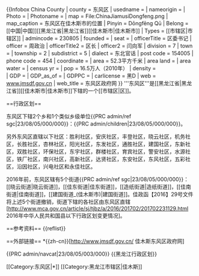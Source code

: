 {{Infobox China County
| county = 东风区
| usedname = 
| nameorigin = 
| Photo = 
| Photoname = 
| map = File:ChinaJiamusiDongfeng.png
| map_caption = 东风区在佳木斯市的位置
| Pinyin =  Dōngfēng Qū
| Belong = [[中国|中国]][[黑龙江省|黑龙江省]][[佳木斯市|佳木斯市]]
| Types = [[市辖区|市辖区]]
| admincode =  230805
| founded = 
| seat = 
| officerTitle = 区委书记
| officer = 周政治
| officerTitle2 = 区长
| officer2 = 闫向军
| division = 7
| town = 
| township = 2
| subdistrict = 5
| dialect = 东北官话
| post code = 154005
| phone code = 454
| coordinate = 
| area = 52.3平方千米
| area land = 
| area water = 
| census yr = 
| pop = 16.5万人（2010年）
| density =  
| GDP = 
| GDP_as_of = 
| GDPPC = 
| carlicense = 黑D
| web = www.jmsdf.gov.cn
| web_title = 东风区政府网
}}
'''东风区'''是[[黑龙江省|黑龙江省]][[佳木斯市|佳木斯市]]下辖的一个[[市辖区|区]]。

==行政区划==

东风区下辖2个乡和1个类似乡级单位<ref>{{PRC admin/ref sgc|23/08/05/000/000}}</ref>：{{PRC admin/children|23/08/05/000/000}}。

另外东风区直辖以下社区：胜利社区，安庆社区，丰登社区，晓云社区，机务社区，长胜社区，杏林社区，阳光社区，东发社区，通胜社区，建国社区，东新社区，双胜社区，环保社区，东宇社区，群楼社区，育宾社区，警安社区，水源社区，铁厂社区，南兴社区，高新社区，达贤社区，东安社区，东风社区，五彩社区，沿因社区，兴电社区和永佳社区。

2016年前，东风区辖有5个街道<ref>{{PRC admin/ref sgc|23/08/05/000/000}}</ref>：[[晓云街道|晓云街道]]，[[佳东街道|佳东街道]]，[[造纸街道|造纸街道]]，[[佳南街道|佳南街道]]，[[建国街道_(佳木斯市)|建国街道]]。佳政函【2016】29号文件将上述5个街道撤销，街道下辖的各社区由东风区直辖<ref>[http://www.mca.gov.cn/article/sj/tjbz/a/2016/201702/201702231129.html 2016年中华人民共和国县以下行政区划变更情况]</ref>。

==参考资料==
{{reflist}}

==外部链接==
*{{zh-cn}}[http://www.jmsdf.gov.cn/ 佳木斯东风区政府网]

{{PRC admin/navcat|23/08/05/003/000}}
{{黑龙江行政区划}}

[[Category:东风区|*]]
[[Category:黑龙江市辖区|佳木斯]]